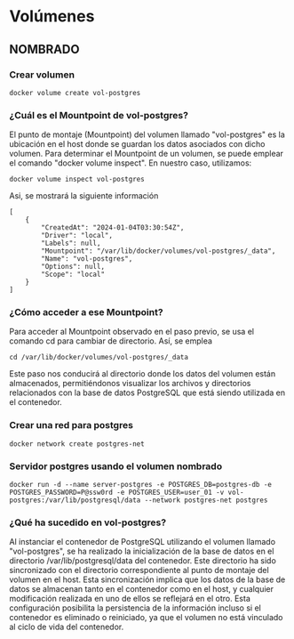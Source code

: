 # Volúmenes
## NOMBRADO

### Crear volumen

```
docker volume create vol-postgres
```
### ¿Cuál es el Mountpoint de vol-postgres?
El punto de montaje (Mountpoint) del volumen llamado "vol-postgres" es la ubicación en el host donde se guardan los datos asociados con dicho volumen. Para determinar el Mountpoint de un volumen, se puede emplear el comando "docker volume inspect". En nuestro caso, utilizamos:
```
docker volume inspect vol-postgres
```
Asi, se mostrará la siguiente información
```
[
    {
        "CreatedAt": "2024-01-04T03:30:54Z",
        "Driver": "local",
        "Labels": null,
        "Mountpoint": "/var/lib/docker/volumes/vol-postgres/_data",
        "Name": "vol-postgres",
        "Options": null,
        "Scope": "local"
    }
]
```
### ¿Cómo acceder a ese Mountpoint?
Para acceder al Mountpoint observado en el paso previo, se usa el comando cd para cambiar de directorio. 
Así, se emplea
```
cd /var/lib/docker/volumes/vol-postgres/_data
```
Este paso nos conducirá al directorio donde los datos del volumen están almacenados, permitiéndonos visualizar los archivos y directorios relacionados con la base de datos PostgreSQL que está siendo utilizada en el contenedor.

### Crear una red para postgres

```
docker network create postgres-net

```

### Servidor postgres usando el volumen nombrado

```
docker run -d --name server-postgres -e POSTGRES_DB=postgres-db -e POSTGRES_PASSWORD=P@ssw0rd -e POSTGRES_USER=user_01 -v vol-postgres:/var/lib/postgresql/data --network postgres-net postgres
```

### ¿Qué ha sucedido en vol-postgres?
Al instanciar el contenedor de PostgreSQL utilizando el volumen llamado "vol-postgres", se ha realizado la inicialización de la base de datos en el directorio /var/lib/postgresql/data del contenedor. Este directorio ha sido sincronizado con el directorio correspondiente al punto de montaje del volumen en el host. Esta sincronización implica que los datos de la base de datos se almacenan tanto en el contenedor como en el host, y cualquier modificación realizada en uno de ellos se reflejará en el otro. Esta configuración posibilita la persistencia de la información incluso si el contenedor es eliminado o reiniciado, ya que el volumen no está vinculado al ciclo de vida del contenedor.


